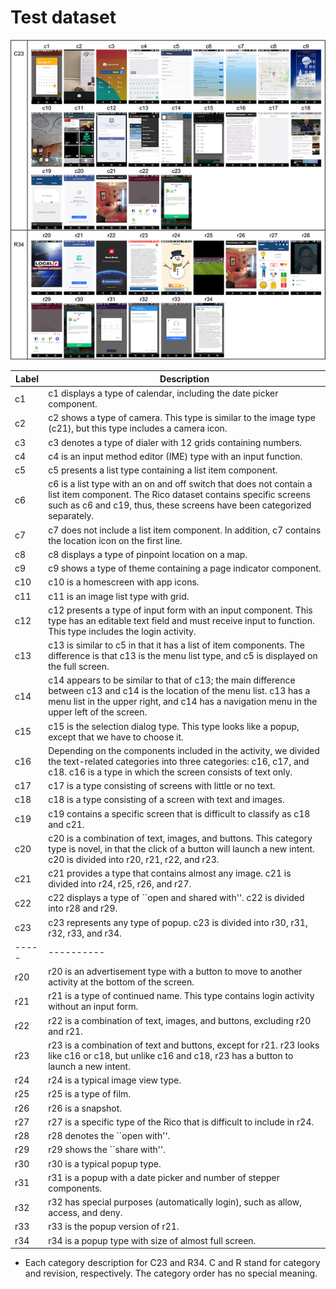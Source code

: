 # Test dataset

![Test dataset](https://github.com/hopemini/activity-clustering-multimodal-ml/blob/main/ground_truth/test_dataset.png)


|Label|Description|
|-----|-----------|
| c1 | c1 displays a type of calendar, including the date picker component. |
| c2 | c2 shows a type of camera. This type is similar to the image type (c21), but this type includes a camera icon. |
| c3 | c3 denotes a type of dialer with 12 grids containing numbers. | 
| c4 | c4 is an input method editor (IME) type with an input function. | 
| c5 | c5 presents a list type containing a list item component. | 
| c6 | c6 is a list type with an on and off switch that does not contain a list item component. The Rico dataset contains specific screens such as c6 and c19, thus, these screens have been categorized separately. | 
| c7 | c7 does not include a list item component. In addition, c7 contains the location icon on the first line. | 
| c8 | c8 displays a type of pinpoint location on a map. | 
| c9 | c9 shows a type of theme containing a page indicator component. | 
| c10 | c10 is a homescreen with app icons. | 
| c11 | c11 is an image list type with grid. | 
| c12 | c12 presents a type of input form with an input component. This type has an editable text field and must receive input to function. This type includes the login activity. | 
| c13 | c13 is similar to c5 in that it has a list of item components. The difference is that c13 is the menu list type, and c5 is displayed on the full screen. | 
| c14 | c14 appears to be similar to that of c13; the main difference between c13 and c14 is the location of the menu list. c13 has a menu list in the upper right, and c14 has a navigation menu in the upper left of the screen. | 
| c15 | c15 is the selection dialog type. This type looks like a popup, except that we have to choose it. | 
| c16 | Depending on the components included in the activity, we divided the text-related categories into three categories: c16, c17, and c18. c16 is a type in which the screen consists of text only. | 
| c17 | c17 is a type consisting of screens with little or no text. | 
| c18 | c18 is a type consisting of a screen with text and images. | 
| c19 | c19 contains a specific screen that is difficult to classify as c18 and c21. | 
| c20 | c20 is a combination of text, images, and buttons. This category type is novel, in that the click of a button will launch a new intent. c20 is divided into r20, r21, r22, and r23. | 
| c21 | c21 provides a type that contains almost any image. c21 is divided into r24, r25, r26, and r27. | 
| c22 | c22 displays a type of ``open and shared with''. c22 is divided into r28 and r29. | 
| c23 | c23 represents any type of popup. c23 is divided into r30, r31, r32, r33, and r34. |
|-----|----------|
| r20 | r20 is an advertisement type with a button to move to another activity at the bottom of the screen.  | 
| r21 | r21 is a type of continued name. This type contains login activity without an input form. | 
| r22 | r22 is a combination of text, images, and buttons, excluding r20 and r21. | 
| r23 | r23 is a combination of text and buttons, except for r21. r23 looks like c16 or c18, but unlike c16 and c18, r23 has a button to launch a new intent. | 
| r24 | r24 is a typical image view type. | 
| r25 | r25 is a type of film. | 
| r26 | r26 is a snapshot. | 
| r27 | r27 is a specific type of the Rico that is difficult to include in r24. | 
| r28 | r28 denotes the ``open with''. | 
| r29 | r29 shows the ``share with''. | 
| r30 | r30 is a typical popup type. | 
| r31 | r31 is a popup with a date picker and number of stepper components. | 
| r32 | r32 has special purposes (automatically login), such as allow, access, and deny. | 
| r33 | r33 is the popup version of r21. | 
| r34 | r34 is a popup type with size of almost full screen. |

* Each category description for C23 and R34. C and R stand for category and revision, respectively. The category order has no special meaning.
